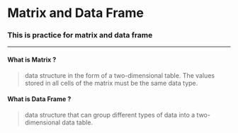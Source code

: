 # Matrix and Data Frame
### This is practice for matrix and data frame
***
#### What is Matrix ?
> data structure in the form of a two-dimensional table. The values stored in all cells of the matrix must be the same data type.
#### What is Data Frame ?
> data structure that can group different types of data into a two-dimensional data table.
